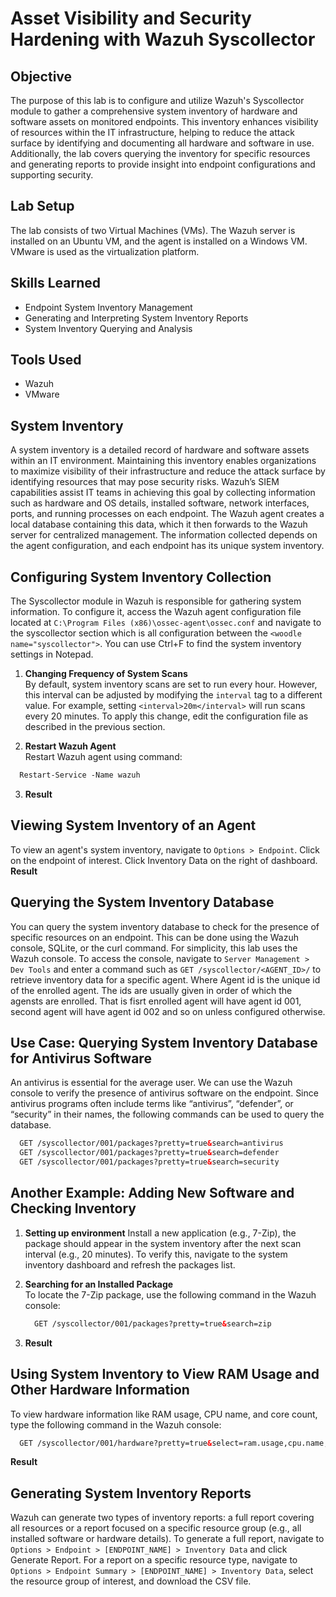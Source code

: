 # Asset Visibility and Security Hardening with Wazuh Syscollector
## Objective
The purpose of this lab is to configure and utilize Wazuh's Syscollector module to gather a comprehensive system inventory of hardware and software assets on monitored endpoints. This inventory enhances visibility of resources within the IT infrastructure, helping to reduce the attack surface by identifying and documenting all hardware and software in use. Additionally, the lab covers querying the inventory for specific resources and generating reports to provide insight into endpoint configurations and supporting security.
## Lab Setup
The lab consists of two Virtual Machines (VMs). The Wazuh server is installed on an Ubuntu VM, and the agent is installed on a Windows VM. VMware is used as the virtualization platform.
## Skills Learned
- Endpoint System Inventory Management
- Generating and Interpreting System Inventory Reports
- System Inventory Querying and Analysis
## Tools Used
- Wazuh
- VMware
## System Inventory
A system inventory is a detailed record of hardware and software assets within an IT environment. Maintaining this inventory enables organizations to maximize visibility of their infrastructure and reduce the attack surface by identifying resources that may pose security risks. Wazuh’s SIEM capabilities assist IT teams in achieving this goal by collecting information such as hardware and OS details, installed software, network interfaces, ports, and running processes on each endpoint. The Wazuh agent creates a local database containing this data, which it then forwards to the Wazuh server for centralized management. The information collected depends on the agent configuration, and each endpoint has its unique system inventory.
## Configuring System Inventory Collection
The Syscollector module in Wazuh is responsible for gathering system information. To configure it, access the Wazuh agent configuration file located at `C:\Program Files (x86)\ossec-agent\ossec.conf` and navigate to the syscollector section which is all configuration between the `<woodle name="syscollector">`. You can use Ctrl+F to find the system inventory settings in Notepad.  

1. **Changing Frequency of System Scans**  
By default, system inventory scans are set to run every hour. However, this interval can be adjusted by modifying the `interval` tag to a different value. For example, setting `<interval>20m</interval>` will run scans every 20 minutes. To apply this change, edit the configuration file as described in the previous section.  

2. **Restart Wazuh Agent**  
  Restart Wazuh agent using command:
  ```xml
    Restart-Service -Name wazuh
  ```

3. **Result**

## Viewing System Inventory of an Agent
To view an agent's system inventory, navigate to `Options > Endpoint`. Click on the endpoint of interest. Click Inventory Data on the right of dashboard.  
**Result**  

## Querying the System Inventory Database
You can query the system inventory database to check for the presence of specific resources on an endpoint. This can be done using the Wazuh console, SQLite, or the curl command. For simplicity, this lab uses the Wazuh console. To access the console, navigate to `Server Management > Dev Tools` and enter a command such as `GET /syscollector/<AGENT_ID>/` to retrieve inventory data for a specific agent. Where Agent id is the unique id of the enrolled agent. The ids are usually given in order of which the agensts are enrolled. That is fisrt enrolled agent will have agent id 001, second agent will have agent id 002 and so on unless configured otherwise.

## Use Case: Querying System Inventory Database for Antivirus Software
An antivirus is essential for the average user. We can use the Wazuh console to verify the presence of antivirus software on the endpoint. Since antivirus programs often include terms like “antivirus”, “defender”, or “security” in their names, the following commands can be used to query the database.
  ```xml
    GET /syscollector/001/packages?pretty=true&search=antivirus
    GET /syscollector/001/packages?pretty=true&search=defender
    GET /syscollector/001/packages?pretty=true&search=security
  ```

## Another Example: Adding New Software and Checking Inventory
1. **Setting up environment**
   Install a new application (e.g., 7-Zip), the package should appear in the system inventory after the next scan interval (e.g., 20 minutes). To verify this, navigate to the system inventory dashboard and refresh the packages list.
   
2. **Searching for an Installed Package**  
   To locate the 7-Zip package, use the following command in the Wazuh console:
      ```xml
        GET /syscollector/001/packages?pretty=true&search=zip
      ```
        
3. **Result**
    
## Using System Inventory to View RAM Usage and Other Hardware Information
To view hardware information like RAM usage, CPU name, and core count, type the following command in the Wazuh console:
  ```xml
    GET /syscollector/001/hardware?pretty=true&select=ram.usage,cpu.name,cpu.cores
  ```

**Result**
## Generating System Inventory Reports
Wazuh can generate two types of inventory reports: a full report covering all resources or a report focused on a specific resource group (e.g., all installed software or hardware details). To generate a full report, navigate to `Options > Endpoint > [ENDPOINT_NAME] > Inventory Data` and click Generate Report. For a report on a specific resource type, navigate to `Options > Endpoint Summary > [ENDPOINT_NAME] > Inventory Data`, select the resource group of interest, and download the CSV file.
